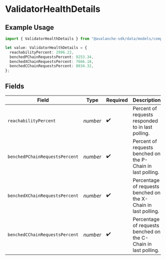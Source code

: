 # ValidatorHealthDetails

## Example Usage

```typescript
import { ValidatorHealthDetails } from "@avalanche-sdk/data/models/components";

let value: ValidatorHealthDetails = {
  reachabilityPercent: 2996.22,
  benchedPChainRequestsPercent: 9253.34,
  benchedXChainRequestsPercent: 7666.18,
  benchedCChainRequestsPercent: 8034.32,
};
```

## Fields

| Field                                                          | Type                                                           | Required                                                       | Description                                                    |
| -------------------------------------------------------------- | -------------------------------------------------------------- | -------------------------------------------------------------- | -------------------------------------------------------------- |
| `reachabilityPercent`                                          | *number*                                                       | :heavy_check_mark:                                             | Percent of requests responded to in last polling.              |
| `benchedPChainRequestsPercent`                                 | *number*                                                       | :heavy_check_mark:                                             | Percent of requests benched on the P-Chain in last polling.    |
| `benchedXChainRequestsPercent`                                 | *number*                                                       | :heavy_check_mark:                                             | Percentage of requests benched on the X-Chain in last polling. |
| `benchedCChainRequestsPercent`                                 | *number*                                                       | :heavy_check_mark:                                             | Percentage of requests benched on the C-Chain in last polling. |